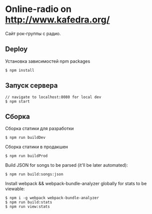 Online-radio on http://www.kafedra.org/
=======================================

Сайт рок-группы с радио.


Deploy
------

Установка зависимостей npm packages

    $ npm install

Запуск сервера
--------------

    // navigate to localhost:8080 for local dev
    $ npm start

Cборка
------

Сборка статики для разработки

    $ npm run buildDev

 Сборка статики в продакшен

    $ npm run buildProd

Build JSON for songs to be parsed (it'll be later automated):

    $ npm run build:songs:json

Install webpack && webpack-bundle-analyzer globally for stats to be viewable:

    $ npm i -g webpack webpack-bundle-analyzer
    $ npm run build:stats
    $ npm run view:stats
